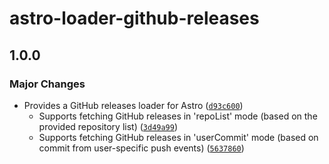 # astro-loader-github-releases

## 1.0.0

### Major Changes

- Provides a GitHub releases loader for Astro ([`d93c600`](https://github.com/lin-stephanie/astro-loaders/commit/d93c6003e05c4ba0d5fb49e6d2d23d1c9a7f38af))
  - Supports fetching GitHub releases in 'repoList' mode (based on the provided repository list) ([`3d49a99`](https://github.com/lin-stephanie/astro-loaders/commit/3d49a99ea58c41cf1c52f4fdffe79e053a00eb90))
  - Supports fetching GitHub releases in 'userCommit' mode (based on commit from user-specific push events) ([`5637860`](https://github.com/lin-stephanie/astro-loaders/commit/56378602f3e6c10887ff704280319414d8f91eb3))

